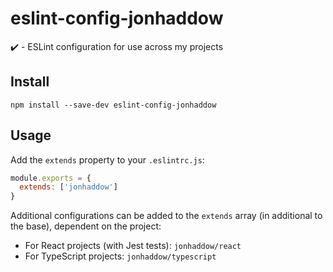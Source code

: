 # eslint-config-jonhaddow

:heavy_check_mark: - ESLint configuration for use across my projects

## Install

```
npm install --save-dev eslint-config-jonhaddow
```

## Usage

Add the `extends` property to your `.eslintrc.js`:

```javascript
module.exports = {
  extends: ['jonhaddow']
}
```

Additional configurations can be added to the `extends` array (in additional to the base), dependent on the project:

- For React projects (with Jest tests): `jonhaddow/react`
- For TypeScript projects: `jonhaddow/typescript`